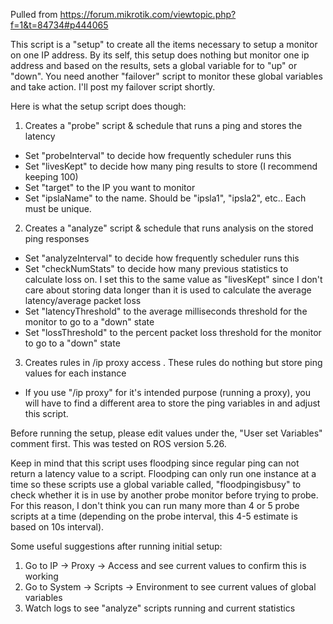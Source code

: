 Pulled from https://forum.mikrotik.com/viewtopic.php?f=1&t=84734#p444065

This script is a "setup" to create all the items necessary to setup a monitor on one IP address. By its self, this setup does nothing but monitor one ip address and based on the results, sets a global variable for to "up" or "down". You need another "failover" script to monitor these global variables and take action. I'll post my failover script shortly. 

Here is what the setup script does though: 
1. Creates a "probe" script & schedule that runs a ping and stores the latency 
- Set "probeInterval" to decide how frequently scheduler runs this
- Set "livesKept" to decide how many ping results to store (I recommend keeping 100)
- Set "target" to the IP you want to monitor
- Set "ipslaName" to the name. Should be "ipsla1", "ipsla2", etc.. Each must be unique.
2. Creates a "analyze" script & schedule that runs analysis on the stored ping responses 
- Set "analyzeInterval" to decide how frequently scheduler runs this
- Set "checkNumStats" to decide how many previous statistics to calculate loss on. I set this to the same value as "livesKept" since I don't care about storing data longer than it is used to calculate the average latency/average packet loss
- Set "latencyThreshold" to the average milliseconds threshold for the monitor to go to a "down" state
- Set "lossThreshold" to the percent packet loss threshold for the monitor to go to a "down" state
3. Creates rules in /ip proxy access . These rules do nothing but store ping values for each instance 
- If you use "/ip proxy" for it's intended purpose (running a proxy), you will have to find a different area to store the ping variables in and adjust this script. 

Before running the setup, please edit values under the, "User set Variables" comment first. This was tested on ROS version 5.26.


Keep in mind that this script uses floodping since regular ping can not return a latency value to a script. Floodping can only run one instance at a time so these scripts use a global variable called, "floodpingisbusy" to check whether it is in use by another probe monitor before trying to probe. For this reason, I don't think you can run many more than 4 or 5 probe scripts at a time (depending on the probe interval, this 4-5 estimate is based on 10s interval). 

Some useful suggestions after running initial setup:
1. Go to IP -> Proxy -> Access and see current values to confirm this is working
2. Go to System -> Scripts -> Environment to see current values of global variables
3. Watch logs to see "analyze" scripts running and current statistics

